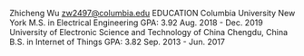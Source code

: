 Zhicheng Wu	zw2497@columbia.edu
EDUCATION
Columbia University	New York
M.S. in Electrical Engineering	GPA: 3.92	Aug. 2018 - Dec. 2019
University of Electronic Science and Technology of China	Chengdu, China
B.S. in Internet of Things	GPA: 3.82	Sep. 2013 - Jun. 2017
